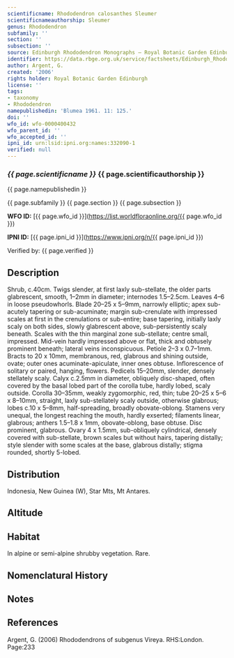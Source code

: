 ```yaml
---
scientificname: Rhododendron calosanthes Sleumer
scientificnameauthorship: Sleumer
genus: Rhododendron
subfamily: ''
section: ''
subsection: ''
source: Edinburgh Rhododendron Monographs – Royal Botanic Garden Edinburgh
identifier: https://data.rbge.org.uk/service/factsheets/Edinburgh_Rhododendron_Monographs.xhtml
author: Argent, G.
created: '2006'
rights holder: Royal Botanic Garden Edinburgh
license: ''
tags:
- taxonomy
- Rhododendron
namepublishedin: 'Blumea 1961. 11: 125.'
doi: ''
wfo_id: wfo-0000400432
wfo_parent_id: ''
wfo_accepted_id: ''
ipni_id: urn:lsid:ipni.org:names:332090-1
verified: null
---
```

### _{{ page.scientificname }}_ {{ page.scientificauthorship }}
 {{ page.namepublishedin }}

{{ page.subfamily }} {{ page.section }} {{ page.subsection }}

**WFO ID:** [{{ page.wfo_id }}](https://list.worldfloraonline.org/{{ page.wfo_id }})

**IPNI ID:** [{{ page.ipni_id }}](https://www.ipni.org/n/{{ page.ipni_id }})

Verified by: {{ page.verified }}



## Description
Shrub, c.40cm. Twigs slender, at first laxly sub-stellate, the older parts glabrescent, smooth, 1–2mm in diameter; internodes 1.5–2.5cm. Leaves 4–6 in loose pseudowhorls. Blade 20–25 x 5–9mm, narrowly elliptic; apex sub-acutely tapering or sub-acuminate; margin sub-crenulate with impressed scales at first in the crenulations or sub-entire; base tapering, initially laxly scaly on both sides, slowly glabrescent above, sub-persistently scaly beneath. Scales with the thin marginal zone sub-stellate; centre small, impressed. Mid-vein hardly impressed above or flat, thick and obtusely prominent beneath; lateral veins inconspicu­ous. Petiole 2–3 x 0.7–1mm. Bracts to 20 x 10mm, membranous, red, glabrous and shining outside, ovate; outer ones acuminate-apiculate, inner ones obtuse. Inflorescence of solitary or paired, hanging, flowers. Pedicels 15–20mm, slender, densely stellately scaly. Calyx c.2.5mm in diameter, obliquely disc-shaped, often covered by the basal lobed part of the corolla tube, hardly lobed, scaly outside. Corolla 30–35mm, weakly zygomorphic, red, thin; tube 20–25 x 5–6 x 8–10mm, straight, laxly sub-stellately scaly outside, otherwise glabrous; lobes c.10 x 5–8mm, half-spreading, broadly obovate-oblong. Stamens very unequal, the longest reaching the mouth, hardly exserted; filaments linear, glabrous; anthers 1.5–1.8 x 1mm, obovate-oblong, base obtuse. Disc prominent, glabrous. Ovary 4 x 1.5mm, sub-obliquely cylindrical, densely covered with sub-stellate, brown scales but without hairs, tapering distally; style slender with some scales at the base, glabrous distally; stigma rounded, shortly 5-lobed.

## Distribution
Indonesia, New Guinea (W), Star Mts, Mt Antares.

## Altitude


## Habitat
In alpine or semi-alpine shrubby vegetation. Rare.

## Nomenclatural History

                       
## Notes


## References

Argent, G. (2006) Rhododendrons of subgenus Vireya. RHS:London. Page:233
